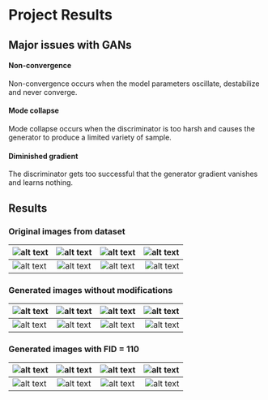 # Project Results

## Major issues with GANs

#### Non-convergence
Non-convergence occurs when the model parameters oscillate, destabilize and never converge.

#### Mode collapse
Mode collapse occurs when  the discriminator is too harsh and causes the generator to produce a limited variety of sample.

#### Diminished gradient
The discriminator gets too successful that the generator gradient vanishes and learns nothing.


## Results

### Original images from dataset
|  ![alt text](https://github.com/pejner/keras-gan/blob/master/images/originals/original1.png "original_Image1") | ![alt text](https://github.com/pejner/keras-gan/blob/master/images/originals/original2.png "original_Image2")   | ![alt text](https://github.com/pejner/keras-gan/blob/master/images/originals/original3.png "original_Image3")  | ![alt text](https://github.com/pejner/keras-gan/blob/master/images/originals/original4.png "original_Image4")  |
| ------- |:-------------:| :-------:| ----------:|
| ![alt text](https://github.com/pejner/keras-gan/blob/master/images/originals/original5.png "original_Image5")   | ![alt text](https://github.com/pejner/keras-gan/blob/master/images/originals/original6.png "original_Image6")   | ![alt text](https://github.com/pejner/keras-gan/blob/master/images/originals/original7.png "original_Image7")   | ![alt text](https://github.com/pejner/keras-gan/blob/master/images/originals/original8.png "original_Image8")   |


### Generated images without modifications
|  ![alt text](https://github.com/pejner/keras-gan/blob/master/images/output_no_changes/50000_0.png "original_Image1") | ![alt text](https://github.com/pejner/keras-gan/blob/master/images/output_no_changes/50000_11.png "original_Image2")   | ![alt text](https://github.com/pejner/keras-gan/blob/master/images/output_no_changes/50000_13.png "original_Image3")  | ![alt text](https://github.com/pejner/keras-gan/blob/master/images/output_no_changes/50000_36.png "original_Image4")  |
| ------- |:-------------:| :-------:| ----------:|
| ![alt text](https://github.com/pejner/keras-gan/blob/master/images/output_no_changes/50000_66.png "original_Image5")   | ![alt text](https://github.com/pejner/keras-gan/blob/master/images/output_no_changes/50000_83.png "original_Image6")   | ![alt text](https://github.com/pejner/keras-gan/blob/master/images/output_no_changes/50000_183.png "original_Image7")   | ![alt text](https://github.com/pejner/keras-gan/blob/master/images/output_no_changes/50000_248.png "original_Image8")   |

### Generated images with FID = 110
|  ![alt text](https://github.com/pejner/keras-gan/blob/master/images/output_with_tweaking/50000_124.png "tweaked_Image1") | ![alt text](https://github.com/pejner/keras-gan/blob/master/images/output_with_tweaking/50000_131.png "tweaked_Image2")   | ![alt text](https://github.com/pejner/keras-gan/blob/master/images/output_with_tweaking/50000_133.png "tweaked_Image3")  | ![alt text](https://github.com/pejner/keras-gan/blob/master/images/output_with_tweaking/50000_138.png "tweaked_Image4")  |
| ------- |:-------------:| :-------:| ----------:|
| ![alt text](https://github.com/pejner/keras-gan/blob/master/images/output_with_tweaking/50000_149.png "tweaked_Image5")   | ![alt text](https://github.com/pejner/keras-gan/blob/master/images/output_with_tweaking/50000_153.png "tweaked_Image6")   | ![alt text](https://github.com/pejner/keras-gan/blob/master/images/output_with_tweaking/50000_156.png "tweaked_Image7")   | ![alt text](https://github.com/pejner/keras-gan/blob/master/images/output_with_tweaking/50000_157.png "tweaked_Image8")   |












